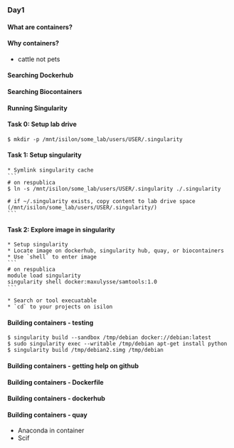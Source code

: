 ### Day1

#### What are containers?

#### Why containers?
* cattle not pets

#### Searching Dockerhub

#### Searching Biocontainers

#### Running Singularity

#### Task 0: Setup lab drive
```
$ mkdir -p /mnt/isilon/some_lab/users/USER/.singularity
```

#### Task 1: Setup singularity
    * Symlink singularity cache
    ```
    # on respublica
    $ ln -s /mnt/isilon/some_lab/users/USER/.singularity ./.singularity
    
    # if ~/.singularity exists, copy content to lab drive space (/mnt/isilon/some_lab/users/USER/.singularity/)
    ```

#### Task 2: Explore image in singularity
    * Setup singularity 
    * Locate image on dockerhub, singularity hub, quay, or biocontainers
    * Use `shell` to enter image
    ```
    # on respublica
    module load singularity 
    singularity shell docker:maxulysse/samtools:1.0
    ```
    
    * Search or tool execuatable
    * `cd` to your projects on isilon

#### Building containers - testing
```
$ singularity build --sandbox /tmp/debian docker://debian:latest
$ sudo singularity exec --writable /tmp/debian apt-get install python
$ singularity build /tmp/debian2.simg /tmp/debian
```

#### Building containers - getting help on github

#### Building containers - Dockerfile

#### Building containers - dockerhub

#### Building containers - quay

* Anaconda in container
* Scif
